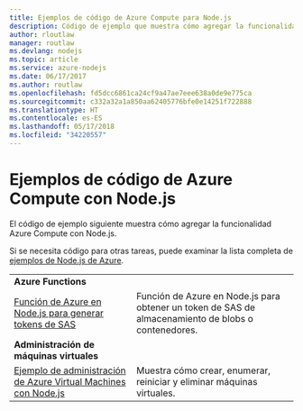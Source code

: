 ```yaml
---
title: Ejemplos de código de Azure Compute para Node.js
description: Código de ejemplo que muestra cómo agregar la funcionalidad Azure Compute con Node.js.
author: rloutlaw
manager: routlaw
ms.devlang: nodejs
ms.topic: article
ms.service: azure-nodejs
ms.date: 06/17/2017
ms.author: routlaw
ms.openlocfilehash: fd5dcc6861ca24cf9a47ae7eee638a0de9e775ca
ms.sourcegitcommit: c332a32a1a850aa62405776bfe0e14251f722888
ms.translationtype: HT
ms.contentlocale: es-ES
ms.lasthandoff: 05/17/2018
ms.locfileid: "34220557"
---
```

# <a name="azure-compute-with-nodejs-code-samples"></a>Ejemplos de código de Azure Compute con Node.js

El código de ejemplo siguiente muestra cómo agregar la funcionalidad Azure Compute con Node.js.

Si se necesita código para otras tareas, puede examinar la lista completa de [ejemplos de Node.js de Azure](https://azure.microsoft.com/resources/samples/?term=nodejs).

| | |
|---|---|
| **Azure Functions** ||
| [Función de Azure en Node.js para generar tokens de SAS](https://azure.microsoft.com/resources/samples/functions-node-sas-token/) | Función de Azure en Node.js para obtener un token de SAS de almacenamiento de blobs o contenedores. |
| **Administración de máquinas virtuales** ||
| [Ejemplo de administración de Azure Virtual Machines con Node.js](https://github.com/Azure-Samples/compute-node-manage-vm) | Muestra cómo crear, enumerar, reiniciar y eliminar máquinas virtuales. |